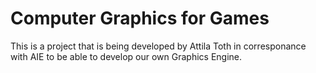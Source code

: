 
# Computer Graphics for Games

This is a project that is being developed by Attila Toth in corresponance with AIE to be able to develop our own Graphics Engine.

